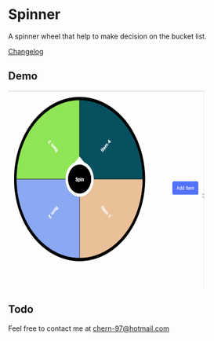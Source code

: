 # Spinner

A spinner wheel that help to make decision on the bucket list. 

[Changelog](CHANGELOG.md)


## Demo

<img src="https://github.com/ShyeChern/spinner/raw/master/gif/demo-spinner.gif" alt="Demo Spinner" width="400" height="400"> 

## Todo


Feel free to contact me at chern-97@hotmail.com
